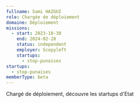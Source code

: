 ```yaml
---
fullname: Sami HAZGUI
role: Chargée de déploiement
domaine: Déploiement
missions:
  - start: 2023-10-30
    end: 2024-02-28
    status: independent
    employer: Scopyleft
    startups:
      - stop-punaises
startups:
  - stop-punaises
memberType: beta
---
```

Chargé de déploiement, découvre les startups d'Etat